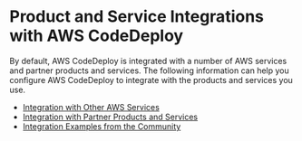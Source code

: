 # Product and Service Integrations with AWS CodeDeploy<a name="integrations"></a>

By default, AWS CodeDeploy is integrated with a number of AWS services and partner products and services\. The following information can help you configure AWS CodeDeploy to integrate with the products and services you use\. 
+ [Integration with Other AWS Services](integrations-aws.md)
+  [Integration with Partner Products and Services](integrations-partners.md)
+ [Integration Examples from the Community](integrations-community.md)